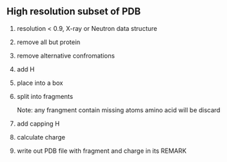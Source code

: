 ## High resolution subset of PDB

1. resolution < 0.9, X-ray or Neutron data structure
2. remove all but protein
3. remove alternative confromations
4. add H
5. place into a box
6. split into fragments

   Note: any frangment contain missing atoms amino acid will be discard

7. add capping H
8. calculate charge
9. write out PDB file with fragment and charge in its REMARK

